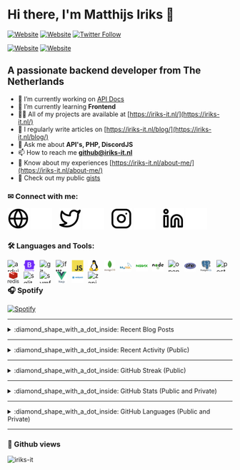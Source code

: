 # Hi there, I'm Matthijs Iriks 👋 

[![Website](https://img.shields.io/uptimerobot/status/m792835785-92bb2226bb96cb68c2cd9ca6?style=for-the-badge&label=iriks-it.nl)](https://iriks-it.nl)
[![Website](https://img.shields.io/uptimerobot/status/m792835792-1fe18bb54437095e182fdfbe?style=for-the-badge&label=api.iriks-it.nl)](https://api.iriks-it.nl)
[![Twitter Follow](https://img.shields.io/badge/follow-%40iriks_it-1DA1F2?logo=twitter&style=for-the-badge)](https://twitter.com/intent/follow?original_referer=https%3A%2F%2Fgithub.com%2Firiks-it&screen_name=iriks_it)

[![Website](https://img.shields.io/uptimerobot/ratio/m792835785-92bb2226bb96cb68c2cd9ca6?label=Uptime%20%3A%20iriks-it.nl&style=for-the-badge)](https://iriks-it.nl)
[![Website](https://img.shields.io/uptimerobot/ratio/m792835792-1fe18bb54437095e182fdfbe?label=Uptime%20%3A%20api.iriks-it.nl&style=for-the-badge)](https://api.iriks-it.nl)


## A passionate backend developer from The Netherlands

- 🔭 I’m currently working on [API Docs](https://github.com/IriksIT/API-Docs)
- 🌱 I’m currently learning **Frontend**
- 👨‍💻 All of my projects are available at [https://iriks-it.nl/](https://iriks-it.nl/)
- 📝 I regularly write articles on [https://iriks-it.nl/blog/](https://iriks-it.nl/blog/)
- 💬 Ask me about **API's, PHP, DiscordJS**
- 📫 How to reach me **github@iriks-it.nl**
- 📄 Know about my experiences [https://iriks-it.nl/about-me/](https://iriks-it.nl/about-me/)
- 📝 Check out my public [gists](https://gist.github.com/iriks-it)

### ✉ Connect with me:

[![website](./img/globe-light.svg)](https://iriks-it.nl/#gh-light-mode-only)
[![website](./img/globe-dark.svg)](https://iriks-it.nl/#gh-dark-mode-only)
&nbsp;&nbsp;
[![website](./img/twitter-light.svg)](https://twitter.com/iriks_it#gh-light-mode-only)
[![website](./img/twitter-dark.svg)](https://twitter.com/iriks_it#gh-dark-mode-only)
&nbsp;&nbsp;
[![website](./img/instagram-light.svg)](https://instagram.com/iriks_it#gh-light-mode-only)
[![website](./img/instagram-dark.svg)](https://instagram.com/iriks_it#gh-dark-mode-only)
&nbsp;&nbsp;
[![website](./img/linkedin-light.svg)](https://linkedin.com/in/matthijsiriks#gh-light-mode-only)
[![website](./img/linkedin-dark.svg)](https://linkedin.com/in/matthijsiriks#gh-dark-mode-only)

### 🛠 Languages and Tools:

<img align="left" src="https://cdn.worldvectorlogo.com/logos/arduino-1.svg" alt="arduino" width="26" height="26" style="padding-right:10px;"/>
<img align="left" src="https://raw.githubusercontent.com/devicons/devicon/master/icons/bootstrap/bootstrap-plain-wordmark.svg" alt="bootstrap" width="26" height="26" style="padding-right:10px;"/>
<img align="left" src="https://www.vectorlogo.zone/logos/git-scm/git-scm-icon.svg" alt="git" width="26" height="26" style="padding-right:10px;"/>
<img align="left" src="https://www.vectorlogo.zone/logos/ifttt/ifttt-ar21.svg" alt="ifttt" width="26" height="26" style="padding-right:10px;"/>
<img align="left" src="https://raw.githubusercontent.com/devicons/devicon/master/icons/javascript/javascript-original.svg" alt="javascript" width="26" height="26" style="padding-right:10px;"/>
<img align="left" src="https://raw.githubusercontent.com/devicons/devicon/master/icons/linux/linux-original.svg" alt="linux" width="26" height="26" style="padding-right:10px;"/>
<img align="left" src="https://raw.githubusercontent.com/devicons/devicon/master/icons/mongodb/mongodb-original-wordmark.svg" alt="mongodb" width="26" height="26" style="padding-right:10px;"/>
<img align="left" src="https://raw.githubusercontent.com/devicons/devicon/master/icons/mysql/mysql-original-wordmark.svg" alt="mysql" width="26" height="26" style="padding-right:10px;"/>
<img align="left" src="https://raw.githubusercontent.com/devicons/devicon/master/icons/nginx/nginx-original.svg" alt="nginx" width="26" height="26" style="padding-right:10px;"/>
<img align="left" src="https://raw.githubusercontent.com/devicons/devicon/master/icons/nodejs/nodejs-original-wordmark.svg" alt="nodejs" width="26" height="26" style="padding-right:10px;"/>
<img align="left" src="https://openresty.org/images/logo.png" alt="openresty" width="26" height="26" style="padding-right:10px;"/>
<img align="left" src="https://raw.githubusercontent.com/devicons/devicon/master/icons/php/php-original.svg" alt="php" width="26" height="26" style="padding-right:10px;"/>
<img align="left" src="https://raw.githubusercontent.com/devicons/devicon/master/icons/postgresql/postgresql-original-wordmark.svg" alt="postgresql" width="26" height="26" style="padding-right:10px;"/>
<img align="left" src="https://www.vectorlogo.zone/logos/getpostman/getpostman-icon.svg" alt="postman" width="26" height="26" style="padding-right:10px;"/>
<img align="left" src="https://raw.githubusercontent.com/devicons/devicon/master/icons/redis/redis-original-wordmark.svg" alt="redis" width="26" height="26" style="padding-right:10px;"/>
<img align="left" src="https://www.vectorlogo.zone/logos/sqlite/sqlite-icon.svg" alt="sqlite" width="26" height="26" style="padding-right:10px;"/>
<img align="left" src="https://symfony.com/logos/symfony_black_03.svg" alt="symfony" width="26" height="26" style="padding-right:10px;"/>
<img align="left" src="https://raw.githubusercontent.com/devicons/devicon/master/icons/vuejs/vuejs-original-wordmark.svg" alt="vuejs" width="26" height="26" style="padding-right:10px;"/>
<img align="left" src="https://raw.githubusercontent.com/devicons/devicon/d00d0969292a6569d45b06d3f350f463a0107b0d/icons/webpack/webpack-original-wordmark.svg" alt="webpack" width="26" height="26" style="padding-right:10px;"/>
<img align="left" src="https://www.vectorlogo.zone/logos/zapier/zapier-icon.svg" alt="zapier" width="26" height="26" style="padding-right:10px;"/>

<br />
<br />

### 🎧 Spotify

[![Spotify](https://now-playing-iriksit.vercel.app/api/spotify)](https://open.spotify.com/user/1149065989)

---

<details>
  <summary> :diamond_shape_with_a_dot_inside: Recent Blog Posts </summary>
  
<!-- BLOG-POST-LIST:START -->
- [Magento 2 module : Where Am I ?](https://iriks-it.nl/magento2/magento-2-module-where-am-i/)
- [New year, New me?](https://iriks-it.nl/information/new-year-new-me/)
- [Spotify in your GitHub profile?](https://iriks-it.nl/tutorial/spotify-in-your-github-profile/)
- [Introduction](https://iriks-it.nl/information/introduction/)
<!-- BLOG-POST-LIST:END -->
  ➡️ [more blog posts...](https://iriks-it.nl/)
</details>

---

<details>
  <summary> :diamond_shape_with_a_dot_inside: Recent Activity (Public)</summary>
  
<!--START_SECTION:activity-->
1. 🚀 Published release [1.2.5](https://github.com/experius/Magento-2-Module-Experius-WysiwygDownloads/releases/tag/1.2.5) in [experius/Magento-2-Module-Experius-WysiwygDownloads](https://github.com/experius/Magento-2-Module-Experius-WysiwygDownloads)
2. 🎉 Merged PR [#41](https://github.com/experius/Magento-2-Module-Experius-WysiwygDownloads/pull/41) in [experius/Magento-2-Module-Experius-WysiwygDownloads](https://github.com/experius/Magento-2-Module-Experius-WysiwygDownloads)
<!--END_SECTION:activity-->
  
</details>

---

<details>
  <summary> :diamond_shape_with_a_dot_inside: GitHub Streak (Public)</summary>
  <img src="https://github-readme-streak-stats.herokuapp.com/?user=iriks-it&theme=dark&hide_border=true&mode=weekly" alt="iriks-it" />
</details>

---

<details>
  <summary> :diamond_shape_with_a_dot_inside: GitHub Stats (Public and Private)</summary>
  <img src="https://raw.githubusercontent.com/iriks-it/github-stats/master/generated/overview.svg#gh-dark-mode-only"/>
</details>

---

<details>
  <summary> :diamond_shape_with_a_dot_inside: GitHub Languages (Public and Private)</summary>
  <img src="https://raw.githubusercontent.com/iriks-it/github-stats/master/generated/languages.svg#gh-dark-mode-only"/>
</details>

---

### :diamond_shape_with_a_dot_inside: Github views

<img src="https://komarev.com/ghpvc/?username=iriks-it&label=Profile%20views&color=ff80ff&style=flat" alt="iriks-it" />

[website]: https://iriks-it.nl
